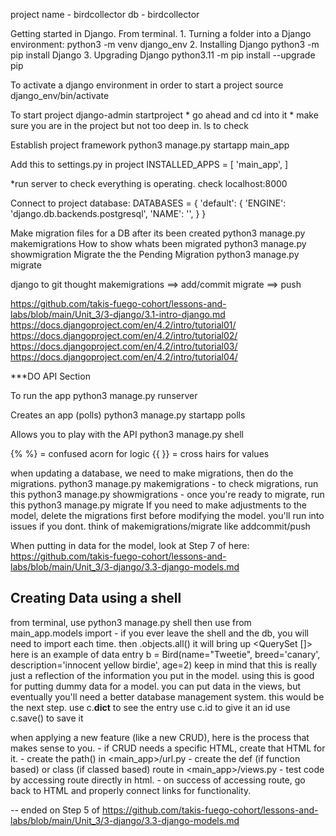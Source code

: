 project name - birdcollector
db - birdcollector

Getting started in Django. From terminal.
    1. Turning a folder into a Django environment:
            python3 -m venv django_env
    2. Installing Django
            python3 -m pip install Django
    3. Upgrading Django
            python3.11 -m pip install --upgrade pip

To activate a django environment in order to start a project
        source django_env/bin/activate

To start project
        django-admin startproject <projectname>
        * go ahead and cd into it
        * make sure you are in the project but not too deep in. ls to check

Establish project framework
        python3 manage.py startapp main_app

Add this to settings.py in project
        INSTALLED_APPS = [
	'main_app',
        ]

*run server to check everything is operating. check localhost:8000

Connect to project database:
        DATABASES = {
        'default': {
                'ENGINE': 'django.db.backends.postgresql',
                'NAME': '<projectname>',
                }
        }

Make migration files for a DB after its been created
        python3 manage.py makemigrations
How to show whats been migrated
        python3 manage.py showmigration
Migrate the the Pending Migration
        python3 manage.py migrate

django to git thought
makemigrations ==> add/commit
migrate ==> push


https://github.com/takis-fuego-cohort/lessons-and-labs/blob/main/Unit_3/3-django/3.1-intro-django.md
https://docs.djangoproject.com/en/4.2/intro/tutorial01/
https://docs.djangoproject.com/en/4.2/intro/tutorial02/
https://docs.djangoproject.com/en/4.2/intro/tutorial03/
https://docs.djangoproject.com/en/4.2/intro/tutorial04/

***DO API Section

To run the app
        python3 manage.py runserver

Creates an app (polls)
        python3 manage.py startapp polls


Allows you to play with the API
        python3 manage.py shell

{% %} = confused acorn for logic
{{ }} = cross hairs for values

when updating a database, we need to make migrations, then do the migrations.
        python3 manage.py makemigrations
        - to check migrations, run this
        python3 manage.py showmigrations
        - once you're ready to migrate, run this
        python3 manage.py migrate
If you need to make adjustments to the model, delete the migrations first before modifying the model. you'll run into issues if you dont.
think of makemigrations/migrate like addcommit/push

When putting in data for the model, look at Step 7 of here: https://github.com/takis-fuego-cohort/lessons-and-labs/blob/main/Unit_3/3-django/3.3-django-models.md

## Creating Data using a shell
from terminal, use
        python3 manage.py shell
then use
        from main_app.models import <db name>
        - if you ever leave the shell and the db, you will need to import each time.
then
        <dbname>.objects.all()
                it will bring up <QuerySet []>
here is an example of data entry
        b = Bird(name="Tweetie", breed='canary', description='innocent yellow birdie', age=2)
        keep in mind that this is really just a reflection of the information you put in the model.
        using this is good for putting dummy data for a model. you can put data in the views, but eventually you'll need a better database management system. this would be the next step.
use c.__dict__ to see the entry
use c.id to give it an id
use c.save() to save it

when applying a new feature (like a new CRUD), here is the process that makes sense to you.
        - if CRUD needs a specific HTML, create that HTML for it.
        - create the path() in <main_app>/url.py
        - create the def (if function based) or class (if classed based) route in <main_app>/views.py
        - test code by accessing route directly in html.
        - on success of accessing route, go back to HTML and properly connect links for functionality.


-- ended on Step 5 of https://github.com/takis-fuego-cohort/lessons-and-labs/blob/main/Unit_3/3-django/3.3-django-models.md
